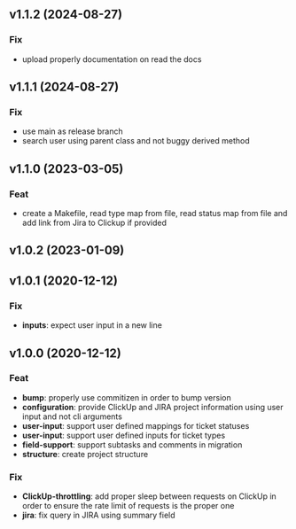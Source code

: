 ## v1.1.2 (2024-08-27)

### Fix

- upload properly documentation on read the docs

## v1.1.1 (2024-08-27)

### Fix

- use main as release branch
- search user using parent class and not buggy derived method

## v1.1.0 (2023-03-05)

### Feat

- create a Makefile, read type map from file, read status map from file and add link from Jira to Clickup if provided

## v1.0.2 (2023-01-09)

## v1.0.1 (2020-12-12)

### Fix

- **inputs**: expect user input in a new line

## v1.0.0 (2020-12-12)

### Feat

- **bump**: properly use commitizen in order to bump version
- **configuration**: provide ClickUp and JIRA project information using user input and not cli arguments
- **user-input**: support user defined mappings for ticket statuses
- **user-input**: support user defined inputs for ticket types
- **field-support**: support subtasks and comments in migration
- **structure**: create project structure

### Fix

- **ClickUp-throttling**: add proper sleep between requests on ClickUp in order to ensure the rate limit of requests is the proper one
- **jira**: fix query in JIRA using summary field
